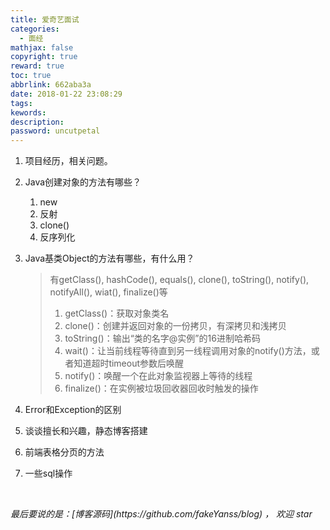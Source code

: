 ```yaml
---
title: 爱奇艺面试
categories:
  - 面经
mathjax: false
copyright: true
reward: true
toc: true
abbrlink: 662aba3a
date: 2018-01-22 23:08:29
tags:
kewords:
description:
password: uncutpetal
---
```


1. 项目经历，相关问题。

2. Java创建对象的方法有哪些？

   1. new
   2. 反射
   3. clone()
   4. 反序列化

3. Java基类Object的方法有哪些，有什么用？

   > 有getClass(), hashCode(), equals(), clone(), toString(), notify(), notifyAll(), wiat(), finalize()等
   >
   > 1. getClass()：获取对象类名
   > 2. clone()：创建并返回对象的一份拷贝，有深拷贝和浅拷贝
   > 3. toString()：输出“类的名字@实例”的16进制哈希码
   > 4. wait()：让当前线程等待直到另一线程调用对象的notify()方法，或者知道超时timeout参数后唤醒
   > 5. notify()：唤醒一个在此对象监视器上等待的线程
   > 6. finalize()：在实例被垃圾回收器回收时触发的操作

4. Error和Exception的区别

5. 谈谈擅长和兴趣，静态博客搭建

6. 前端表格分页的方法

7. 一些sql操作

<br>
<p id="div-border-top-green"><i>最后要说的是：[博客源码](https://github.com/fakeYanss/blog) ， 欢迎 star</i></p>


